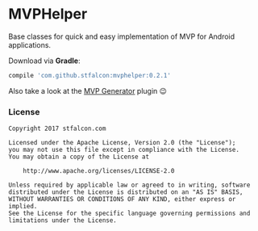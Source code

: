 # MVPHelper

Base classes for quick and easy implementation of MVP for Android applications.

Download via **Gradle**:
```gradle
compile 'com.github.stfalcon:mvphelper:0.2.1'
```

Also take a look at the [MVP Generator](https://plugins.jetbrains.com/plugin/9760-mvp-generator) plugin :wink:


### License 

```
Copyright 2017 stfalcon.com

Licensed under the Apache License, Version 2.0 (the "License");
you may not use this file except in compliance with the License.
You may obtain a copy of the License at

    http://www.apache.org/licenses/LICENSE-2.0

Unless required by applicable law or agreed to in writing, software
distributed under the License is distributed on an "AS IS" BASIS,
WITHOUT WARRANTIES OR CONDITIONS OF ANY KIND, either express or implied.
See the License for the specific language governing permissions and
limitations under the License.
```
